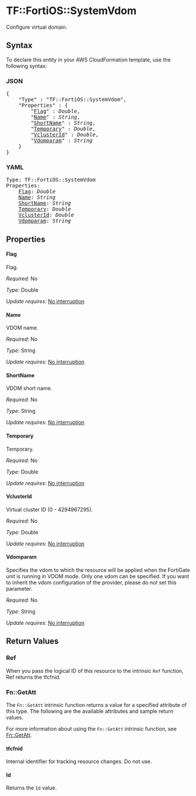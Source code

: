 # TF::FortiOS::SystemVdom

Configure virtual domain.

## Syntax

To declare this entity in your AWS CloudFormation template, use the following syntax:

### JSON

<pre>
{
    "Type" : "TF::FortiOS::SystemVdom",
    "Properties" : {
        "<a href="#flag" title="Flag">Flag</a>" : <i>Double</i>,
        "<a href="#name" title="Name">Name</a>" : <i>String</i>,
        "<a href="#shortname" title="ShortName">ShortName</a>" : <i>String</i>,
        "<a href="#temporary" title="Temporary">Temporary</a>" : <i>Double</i>,
        "<a href="#vclusterid" title="VclusterId">VclusterId</a>" : <i>Double</i>,
        "<a href="#vdomparam" title="Vdomparam">Vdomparam</a>" : <i>String</i>
    }
}
</pre>

### YAML

<pre>
Type: TF::FortiOS::SystemVdom
Properties:
    <a href="#flag" title="Flag">Flag</a>: <i>Double</i>
    <a href="#name" title="Name">Name</a>: <i>String</i>
    <a href="#shortname" title="ShortName">ShortName</a>: <i>String</i>
    <a href="#temporary" title="Temporary">Temporary</a>: <i>Double</i>
    <a href="#vclusterid" title="VclusterId">VclusterId</a>: <i>Double</i>
    <a href="#vdomparam" title="Vdomparam">Vdomparam</a>: <i>String</i>
</pre>

## Properties

#### Flag

Flag.

_Required_: No

_Type_: Double

_Update requires_: [No interruption](https://docs.aws.amazon.com/AWSCloudFormation/latest/UserGuide/using-cfn-updating-stacks-update-behaviors.html#update-no-interrupt)

#### Name

VDOM name.

_Required_: No

_Type_: String

_Update requires_: [No interruption](https://docs.aws.amazon.com/AWSCloudFormation/latest/UserGuide/using-cfn-updating-stacks-update-behaviors.html#update-no-interrupt)

#### ShortName

VDOM short name.

_Required_: No

_Type_: String

_Update requires_: [No interruption](https://docs.aws.amazon.com/AWSCloudFormation/latest/UserGuide/using-cfn-updating-stacks-update-behaviors.html#update-no-interrupt)

#### Temporary

Temporary.

_Required_: No

_Type_: Double

_Update requires_: [No interruption](https://docs.aws.amazon.com/AWSCloudFormation/latest/UserGuide/using-cfn-updating-stacks-update-behaviors.html#update-no-interrupt)

#### VclusterId

Virtual cluster ID (0 - 4294967295).

_Required_: No

_Type_: Double

_Update requires_: [No interruption](https://docs.aws.amazon.com/AWSCloudFormation/latest/UserGuide/using-cfn-updating-stacks-update-behaviors.html#update-no-interrupt)

#### Vdomparam

Specifies the vdom to which the resource will be applied when the FortiGate unit is running in VDOM mode. Only one vdom can be specified. If you want to inherit the vdom configuration of the provider, please do not set this parameter.

_Required_: No

_Type_: String

_Update requires_: [No interruption](https://docs.aws.amazon.com/AWSCloudFormation/latest/UserGuide/using-cfn-updating-stacks-update-behaviors.html#update-no-interrupt)

## Return Values

### Ref

When you pass the logical ID of this resource to the intrinsic `Ref` function, Ref returns the tfcfnid.

### Fn::GetAtt

The `Fn::GetAtt` intrinsic function returns a value for a specified attribute of this type. The following are the available attributes and sample return values.

For more information about using the `Fn::GetAtt` intrinsic function, see [Fn::GetAtt](https://docs.aws.amazon.com/AWSCloudFormation/latest/UserGuide/intrinsic-function-reference-getatt.html).

#### tfcfnid

Internal identifier for tracking resource changes. Do not use.

#### Id

Returns the <code>Id</code> value.

